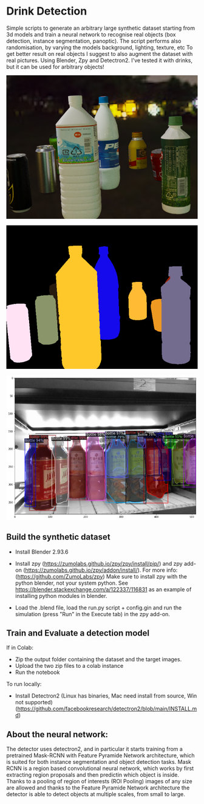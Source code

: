 # Drink Detection

Simple scripts to generate an arbitrary large synthetic dataset starting from 3d models and train a neural network to recognise real objects (box detection, instance segmentation, panoptic).
The script performs also randomisation, by varying the models background, lighting, texture, etc
To get better result on real objects I suggest to also augment the dataset with real pictures.
Using Blender, Zpy and Detectron2.
I've tested it with drinks, but it can be used for arbitrary objects! 


![Alt text](examples/image.000000.rgb.png?raw=true "Synthetic image")

![Alt text](examples/image.000000.iseg.png?raw=true "Segmentation")

![Alt text](examples/bottles.png?raw=true "Bottles Detection")

## Build the synthetic dataset

- Install Blender 2.93.6

- Install zpy (https://zumolabs.github.io/zpy/zpy/install/pip/) and zpy add-on (https://zumolabs.github.io/zpy/addon/install/). For more info: (https://github.com/ZumoLabs/zpy)
Make sure to install zpy with the python blender, not your system python.
See https://blender.stackexchange.com/a/122337/116831 as an example of installing python modules in blender.

- Load the .blend file, load the run.py script + config.gin and run the simulation (press "Run" in the Execute tab) in the zpy add-on.

## Train and Evaluate a detection model

If in Colab:
- Zip the output folder containing the dataset and the target images.
- Upload the two zip files to a colab instance
- Run the notebook

To run locally:
- Install Detectron2 (Linux has binaries, Mac need install from source, Win not supported) (https://github.com/facebookresearch/detectron2/blob/main/INSTALL.md)


## About the neural network:

The detector uses detectron2, and in particular it starts training from a pretrained Mask-RCNN with Feature Pyramide Network architecture, which is suited for both instance segmentation and object detection tasks.
Mask RCNN is a region based convolutional neural network, which works by first extracting region proposals and then predictin which object is inside. Thanks to a pooling of region of interests (ROI Pooling) images of any size are allowed and thanks to the Feature Pyramide Network architecture the detector is able to detect objects at multiple scales, from small to large.
